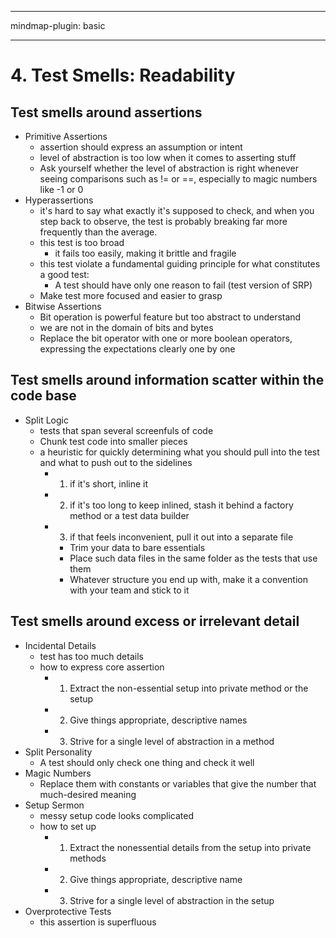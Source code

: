 
---

mindmap-plugin: basic

---

    
# 4. Test Smells: Readability
## Test smells around assertions
- Primitive Assertions
  - assertion should express an assumption or intent
  - level of abstraction is too low when it comes to asserting stuff
  - Ask yourself whether the level of abstraction is right whenever seeing comparisons such as != or ==, especially to magic numbers like -1 or 0
- Hyperassertions
  - it's hard to say what exactly it's supposed to check, and when you step back to observe, the test is probably breaking far more frequently than the average.
  - this test is too broad
    - it fails too easily, making it brittle and fragile
  - this test violate a fundamental guiding principle for what constitutes a good test:
    - A test should have only one reason to fail (test version of SRP)
  - Make test more focused and easier to grasp
- Bitwise Assertions
  - Bit operation is powerful feature but too abstract to understand
  - we are not in the domain of bits and bytes
  - Replace the bit operator with one or more boolean operators, expressing the expectations clearly one by one
## Test smells around information scatter within the code base
- Split Logic
  - tests that span several screenfuls of code
  - Chunk test code into smaller pieces
  - a heuristic for quickly determining what you should pull into the test and what to push out to the sidelines
    - 1. if it's short, inline it
    - 2. if it's too long to keep inlined, stash it behind a factory method or a test data builder
    - 3. if that feels inconvenient, pull it out into a separate file
      - Trim your data to bare essentials
      - Place such data files in the same folder as the tests that use them
      - Whatever structure you end up with, make it a convention with your team and stick to it
## Test smells around excess or irrelevant detail
- Incidental Details
  - test has too much details
  - how to express core assertion
    - 1. Extract the non-essential setup into private method or the setup
    - 2. Give things appropriate, descriptive names
    - 3. Strive for a single level of abstraction in a method
- Split Personality
  - A test should only check one thing and check it well
- Magic Numbers
  - Replace them with constants or variables that give the number that much-desired meaning
- Setup Sermon
  - messy setup code looks complicated
  - how to set up
    - 1. Extract the nonessential details from the setup into private methods
    - 2. Give things appropriate, descriptive name
    - 3. Strive for a single level of abstraction in the setup
- Overprotective Tests
  - this assertion is superfluous